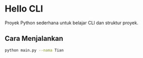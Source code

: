 # Hello CLI

Proyek Python sederhana untuk belajar CLI dan struktur proyek.

## Cara Menjalankan

```bash
python main.py --nama Tian
```

